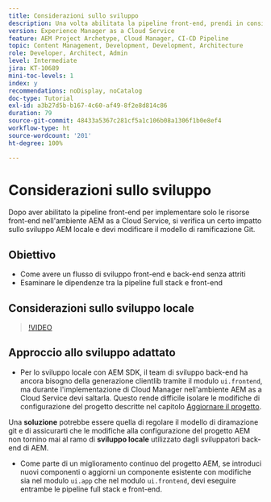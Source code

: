 ```yaml
---
title: Considerazioni sullo sviluppo
description: Una volta abilitata la pipeline front-end, prendi in considerazione l’impatto sul processo di sviluppo front-end e back-end.
version: Experience Manager as a Cloud Service
feature: AEM Project Archetype, Cloud Manager, CI-CD Pipeline
topic: Content Management, Development, Development, Architecture
role: Developer, Architect, Admin
level: Intermediate
jira: KT-10689
mini-toc-levels: 1
index: y
recommendations: noDisplay, noCatalog
doc-type: Tutorial
exl-id: a3b27d5b-b167-4c60-af49-8f2e8d814c86
duration: 79
source-git-commit: 48433a5367c281cf5a1c106b08a1306f1b0e8ef4
workflow-type: ht
source-wordcount: '201'
ht-degree: 100%

---
```


# Considerazioni sullo sviluppo

Dopo aver abilitato la pipeline front-end per implementare solo le risorse front-end nell&#39;ambiente AEM as a Cloud Service, si verifica un certo impatto sullo sviluppo AEM locale e devi modificare il modello di ramificazione Git.

## Obiettivo

* Come avere un flusso di sviluppo front-end e back-end senza attriti
* Esaminare le dipendenze tra la pipeline full stack e front-end


## Considerazioni sullo sviluppo locale

>[!VIDEO](https://video.tv.adobe.com/v/3409421?quality=12&learn=on)


## Approccio allo sviluppo adattato

* Per lo sviluppo locale con AEM SDK, il team di sviluppo back-end ha ancora bisogno della generazione clientlib tramite il modulo `ui.frontend`, ma durante l&#39;implementazione di Cloud Manager nell&#39;ambiente AEM as a Cloud Service devi saltarla. Questo rende difficile isolare le modifiche di configurazione del progetto descritte nel capitolo [Aggiornare il progetto](update-project.md).

Una __soluzione__ potrebbe essere quella di regolare il modello di diramazione git e di assicurarti che le modifiche alla configurazione del progetto AEM non tornino mai al ramo di __sviluppo locale__ utilizzato dagli sviluppatori back-end di AEM.


* Come parte di un miglioramento continuo del progetto AEM, se introduci nuovi componenti o aggiorni un componente esistente con modifiche sia nel modulo `ui.app` che nel modulo `ui.frontend`, devi eseguire entrambe le pipeline full stack e front-end.
